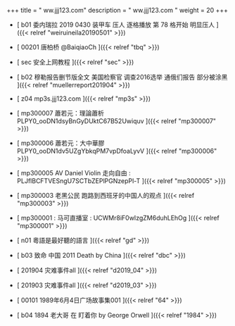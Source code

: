 +++
title = "  ww.jjj123.com"
description = "  ww.jjj123.com  "
weight = 20
+++



* [ b01  委内瑞拉 2019 0430 装甲车 压人 逐格播放 第 78 格开始 明显压人  ]({{< relref "weiruineila20190501" >}})


* [ 00201 唐柏桥 @BaiqiaoCh ]({{< relref "tbq" >}})


* [ sec 安全上网教程  ]({{< relref "sec" >}})


* [ b02  穆勒报告删节版全文 美国检察官 调查2016选举 通俄们报告 部分被涂黑  ]({{< relref "muellerreport201904" >}})


* [ z04 mp3s.jjj123.com ]({{< relref "mp3s" >}})


* [ mp300007 蕭若元：理論蕭析 PLPY0_ooDN1dsyBnGyDUktC67B52Uwiquv ]({{< relref "mp300007" >}})


* [ mp300006 蕭若元：大中華膠 PLPY0_ooDN1dv5UZgYbkqPM7vpDfoaLyvV  ]({{< relref "mp300006" >}})


* [ mp300005 AV Daniel Violin 走向自由 : PLJflBCFTVESngU7SCTbZEPlPGNzepPl-T  ]({{< relref "mp300005" >}})


* [ mp300003 老黑公民 跑路到西班牙的中国人的观点 ]({{< relref "mp300003" >}})


* [ mp300001 : 马可直播室 : UCWMr8iF0wIzgZM6duhLEhOg ]({{< relref "mp300001" >}})


* [ n01 粵語是最好聽的語言 ]({{< relref "gd" >}})


* [ b03 致命 中国 2011 Death by China  ]({{< relref "dbc" >}})


* [ 201904 灾难事件all ]({{< relref "d2019_04" >}})


* [ 201903 灾难事件all ]({{< relref "d2019_03" >}})


* [ 00101 1989年6月4日广场故事集001 ]({{< relref "64" >}})


* [ b04 1894 老大哥 在 盯着你 by George Orwell  ]({{< relref "1984" >}})

